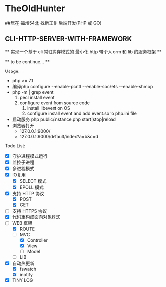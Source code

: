 # TheOldHunter 

##居在 福州54北 找新工作 后端开发(PHP 或 GO)

## CLI-HTTP-SERVER-WITH-FRAMEWORK

** 实现一个基于 cli 常驻内存模式的 最小化 http 带个人 orm 和 lib 的服务框架 **

** to be continue... **

Usage:

- php >= 7.1
- 编译php configure --enable-pcntl --enable-sockets --enable-shmop
- php -m | grep event
  1. pecl install event
  2. configure event from source code
     1. install libevent on OS
     2. configure install event and add event.so to php.ini file
- 启动服务 php public/instance.php start|stop|reload
- 浏览器打开
  - 127.0.0.1:9000/
  - 127.0.0.1:9000/default/index?a=b&c=d

Todo List:

- [X] 守护进程模式运行
- [X] 监控子进程
- [X] 多进程模式
- [X] IO复用
  - [X] SELECT 模式
  - [X] EPOLL 模式
- [X] 支持 HTTP 协议
  - [X] POST
  - [X] GET
- [ ] 支持 HTTPS 协议
- [X] 代码重构成面向对象模式
- [ ] WEB 框架
  - [X] ROUTE
  - [ ] MVC
    - [x] Controller
    - [x] View
    - [ ] Model 
  - [ ] LIB
- [X] 自动热更新
  - [X] fswatch
  - [X] inotify
- [X] TINY LOG
